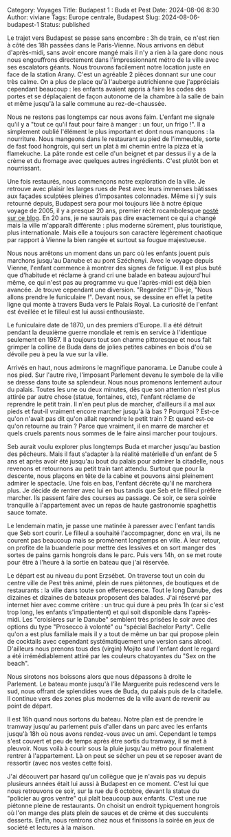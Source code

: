 Category: Voyages
Title: Budapest 1 : Buda et Pest
Date: 2024-08-06 8:30
Author: viviane
Tags: Europe centrale, Budapest
Slug: 2024-08-06-budapest-1
Status: published

Le trajet vers Budapest se passe sans encombre : 3h de train, ce n'est rien à côté des 18h passées dans le Paris-Vienne. Nous arrivons en début d'après-midi, sans avoir encore mangé mais il n'y a rien à la gare donc nous nous engouffrons directement dans l'impressionnant métro de la ville avec ses escalators géants. Nous trouvons facilement notre location juste en face de la station Arany. C'est un agréable 2 pièces donnant sur une cour très calme. On a plus de place qu'à l'auberge autrichienne que j'appréciais cependant beaucoup : les enfants avaient appris à faire les codes des portes et se déplaçaient de façon autonome de la chambre à la salle de bain et même jusqu'à la salle commune au rez-de-chaussée.

Nous ne restons pas longtemps car nous avons faim. L'enfant me signale qu'il y a "tout ce qu'il faut pour faire à manger : un four, un frigo !". Il a simplement oublié l'élément le plus important et dont nous manquons : la nourriture. Nous mangeons dans le restaurant au pied de l'immeuble, sorte de fast food hongrois, qui sert un plat à mi chemin entre la pizza et la flamekuche. La pâte ronde est celle d'un beignet et par dessus il y a de la crème et du fromage avec quelques autres ingrédients. C'est plutôt bon et nourrissant.

Une fois restaurés, nous commençons notre exploration de la ville. Je retrouve avec plaisir les larges rues de Pest avec leurs immenses bâtisses aux façades sculptées pleines d'imposantes colonnades. Même si j'y suis retourné depuis, Budapest sera pour moi toujours liée à notre épique voyage de 2005, il y a presque 20 ans, premier récit rocambolesque [posté sur ce blog](http://www.viviane-voyages.com/tag/hongrie-budapest). En 20 ans, je ne saurais pas dire exactement ce qui a changé mais la ville m'apparaît différente : plus moderne sûrement, plus touristique, plus internationale. Mais elle a toujours son caractère légèrement chaotique par rapport à Vienne la bien rangée et surtout sa fougue majestueuse.

Nous nous arrêtons un moment dans un parc où les enfants jouent puis marchons jusqu'au Danube et au pont Széchenyi. Avec le voyage depuis Vienne, l'enfant commence à montrer des signes de fatigue. Il est plus buté que d'habitude et réclame à grand cri une balade en bateau aujourd'hui même, ce qui n'est pas au programme vu que l'après-midi est déjà bien avancée. Je trouve cependant une diversion. "Regardez !" Dis-je, "Nous allons prendre le funiculaire !". Devant nous, se dessine en effet la petite ligne qui monte à travers Buda vers le Palais Royal. La curiosité de l'enfant est éveillée et le filleul est lui aussi enthousiaste.

Le funiculaire date de 1870, un des premiers d'Europe. Il a été détruit pendant la deuxième guerre mondiale et remis en service à l'identique seulement en 1987. Il a toujours tout son charme pittoresque et nous fait grimper la colline de Buda dans de jolies petites cabines en bois d'où se dévoile peu à peu la vue sur la ville.

Arrivés en haut, nous admirons le magnifique panorama. Le Danube coule à nos pied. Sur l'autre rive, l'imposant Parlement devenu le symbole de la ville se dresse dans toute sa splendeur. Nous nous promenons lentement autour du palais. Toutes les une ou deux minutes, dès que son attention n'est plus attirée par autre chose (statue, fontaines, etc), l'enfant réclame de reprendre le petit train. Il n'en peut plus de marcher, d'ailleurs il a mal aux pieds et faut-il vraiment encore marcher jusqu'à là bas ? Pourquoi ? Est-ce qu'on n'avait pas dit qu'on allait reprendre le petit train ? Et quand est-ce qu'on retourne au train ? Parce que vraiment, il en marre de marcher et quels cruels parents nous sommes de le faire ainsi marcher pour toujours.

Seb aurait voulu explorer plus longtemps Buda et marcher jusqu'au bastion des pêcheurs. Mais il faut s'adapter à la réalité matérielle d'un enfant de 5 ans et après avoir été jusqu'au bout du palais pour admirer la citadelle, nous revenons et retournons au petit train tant attendu. Surtout que pour la descente, nous plaçons en tête de la cabine et pouvons ainsi pleinement admirer le spectacle. Une fois en bas, l'enfant décrète qu'il ne marchera plus. Je décide de rentrer avec lui en bus tandis que Seb et le filleul préfère marcher. Ils passent faire des courses au passage. Ce soir, ce sera soirée tranquille à l'appartement avec un repas de haute gastronomie spaghettis sauce tomate.

Le lendemain matin, je passe une matinée à paresser avec l'enfant tandis que Seb sort courir. Le filleul a souhaité l'accompagner, donc en vrai, ils ne courent pas beaucoup mais se promènent longtemps en ville. À leur retour, on profite de la buanderie pour mettre des lessives et on sort manger des sortes de pains garnis hongrois dans le parc. Puis vers 14h, on se met route pour être à l'heure à la sortie en bateau que j'ai réservée.

Le départ est au niveau du pont Erzsébet. On traverse tout un coin du centre ville de Pest très animé, plein de rues piétonnes, de boutiques et de restaurants : la ville dans toute son effervescence. Tout le long Danube, des dizaines et dizaines de bateaux proposent des balades. J'ai réservé par internet hier avec comme critère : un truc qui dure à peu près 1h (car si c'est trop long, les enfants s'impatientent) et qui soit disponible dans l'après-midi. Les "croisières sur le Danube" semblent très prisées le soir avec des options du type "Prosecco à volonté" ou "spécial Bachelor Party". Celle qu'on a est plus familiale mais il y a tout de même un bar qui propose plein de cocktails avec cependant systématiquement une version sans alcool. D'ailleurs nous prenons tous des (virgin) Mojito sauf l'enfant dont le regard a été irrémédiablement attiré par les couleurs chatoyantes du "Sex on the beach".

Nous sirotons nos boissons alors que nous dépassons à droite le Parlement. Le bateau monte jusqu'à l'île Marguerite puis redescend vers le sud, nous offrant de splendides vues de Buda, du palais puis de la citadelle. Il continue vers des zones plus modernes de la ville avant de revenir au point de départ.

Il est 16h quand nous sortons du bateau. Notre plan est de prendre le tramway jusqu'au parlement puis d'aller dans un parc avec les enfants jusqu'à 18h où nous avons rendez-vous avec un ami. Cependant le temps s'est couvert et peu de temps après être sortis du tramway, il se met à pleuvoir. Nous voilà à courir sous la pluie jusqu'au métro pour finalement rentrer à l'appartement. Là on peut se sécher un peu et se reposer avant de ressortir (avec nos vestes cette fois).

J'ai découvert par hasard qu'un collègue que je n'avais pas vu depuis plusieurs années était lui aussi à Budapest en ce moment. C'est lui que nous retrouvons ce soir, sur la rue du 6 octobre, devant la statue du "policier au gros ventre" qui plaît beaucoup aux enfants. C'est une rue piétonne pleine de restaurants. On choisit un endroit typiquement hongrois où l'on mange des plats plein de sauces et de crème et des succulents desserts. Enfin, nous rentrons chez nous et finissons la soirée en jeux de société et lectures à la maison.
